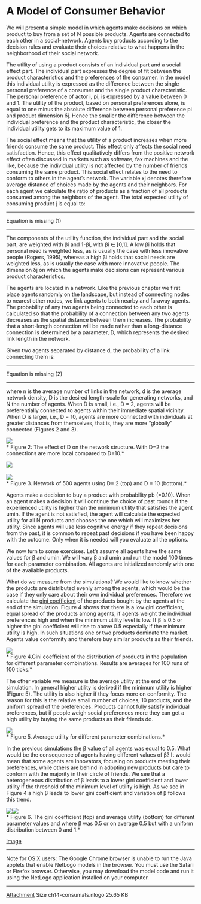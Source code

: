 # A Model of Consumer Behavior
We will present a simple model in which agents make decisions on which product to buy from a set of N possible products. Agents are connected to each other in a social-network. Agents buy products according to the decision rules and evaluate their choices relative to what happens in the neighborhood of their social network.

The utility of using a product consists of an individual part and a social effect part. The individual part expresses the degree of fit between the product characteristics and the preferences of the consumer. In the model this individual utility is expressed as the difference between the single personal preference of a consumer and the single product characteristic. The personal preference of actor i, pi, is expressed by a value between 0 and 1. The utility of the product, based on personal preferences alone, is equal to one minus the absolute difference between personal preference pi and product dimension δj. Hence the smaller the difference between the individual preference and the product characteristic, the closer the individual utility gets to its maximum value of 1.

The social effect means that the utility of a product increases when more friends consume the same product. This effect only affects the social need satisfaction. Hence, this effect qualitatively differs from the positive network effect often discussed in markets such as software, fax machines and the like, because the individual utility is not affected by the number of friends consuming the same product. This social effect relates to the need to conform to others in the agent’s network. The variable xj denotes therefore average distance of choices made by the agents and their neighbors. For each agent we calculate the ratio of products as a fraction of all products consumed among the neighbors of the agent. The total expected utility of consuming product j is equal to:

___
Equation is missing
	    (1)
___
The components of the utility function, the individual part and the social part, are weighted with βi and 1-βi, with βi ∈ [0,1]. A low βi holds that personal need is weighted less, as is usually the case with less innovative people (Rogers, 1995), whereas a high βi holds that social needs are weighted less, as is usually the case with more innovative people. The dimension δj on which the agents make decisions can represent various product characteristics.

The agents are located in a network. Like the previous chapter we first place agents randomly on the landscape, but instead of connecting nodes to nearest other nodes, we link agents to both nearby and faraway agents. The probability of any two agents being connected to each other is calculated so that the probability of a connection between any two agents decreases as the spatial distance between them increases. The probability that a short-length connection will be made rather than a long-distance connection is determined by a parameter, D, which represents the desired link length in the network.

Given two agents separated by distance d, the probability of a link connecting them is:
___
Equation is missing (2)
___
where n is the average number of links in the network, d is the average network density, D is the desired length-scale for generating networks, and N the number of agents. When D is small, i.e., D = 2, agents will be preferentially connected to agents within their immediate spatial vicinity. When D is larger, i.e., D = 10, agents are more connected with individuals at greater distances from themselves, that is, they are more “globally” connected (Figures 2 and 3).

![](https://raw.githubusercontent.com/comses/intro-to-abm/master/assets/images/Ch_14_Fig_2.png)<br>*
Figure 2: The effect of D on the network structure. With D=2 the connections are more local compared to D=10.*

![](https://raw.githubusercontent.com/comses/intro-to-abm/master/assets/images/Ch_14_Fig_3a.png)<br><br>![](https://raw.githubusercontent.com/comses/intro-to-abm/master/assets/images/Ch_14_Fig_3b.png)<br>*
Figure 3. Network of 500 agents using D= 2 (top) and D = 10 (bottom).*

Agents make a decision to buy a product with probability pb (=0.10). When an agent makes a decision it will continue the choice of past rounds if the experienced utility is higher than the minimum utility that satisfies the agent umin. If the agent is not satisfied, the agent will calculate the expected utility for all N products and chooses the one which will maximizes her utility. Since agents will use less cognitive energy if they repeat decisions from the past, it is common to repeat past decisions if you have been happy with the outcome. Only when it is needed will you evaluate all the options.

We now turn to some exercises. Let’s assume all agents have the same values for β and umin. We will vary β and umin and run the model 100 times for each parameter combination. All agents are initialized randomly with one of the available products.

What do we measure from the simulations? We would like to know whether the products are distributed evenly among the agents, which would be the case if they only care about their own individual preferences. Therefore we calculate the [gini coefficient](http://en.wikipedia.org/wiki/Gini_coefficient) of the products bought by the agents at the end of the simulation. Figure 4 shows that there is a low gini coefficient, equal spread of the products among agents, if agents weight the individual preferences high and when the minimum utility level is low. If β is 0.5 or higher the gini coefficient will rise to above 0.5 especially if the minimum utility is high. In such situations one or two products dominate the market. Agents value conformity and therefore buy similar products as their friends.

![](https://raw.githubusercontent.com/comses/intro-to-abm/master/assets/images/Ch_14_Fig_4.png)<br>*
Figure 4.Gini coefficient of the distribution of products in the population for different parameter combinations. Results are averages for 100 runs of 100 ticks.*

The other variable we measure is the average utility at the end of the simulation. In general higher utility is derived if the minimum utility is higher (Figure 5). The utility is also higher if they focus more on conformity. The reason for this is the relative small number of choices, 10 products, and the uniform spread of the preferences. Products cannot fully satisfy individual preferences, but if people weigh social preferences more they can get a high utility by buying the same products as their friends do.

![](https://raw.githubusercontent.com/comses/intro-to-abm/master/assets/images/Ch_14_Fig_5.png)<br>*
Figure 5. Average utility for different parameter combinations.*

In the previous simulations the β value of all agents was equal to 0.5. What would be the consequence of agents having different values of β? It would mean that some agents are innovators, focusing on products meeting their preferences, while others are behind in adopting new products but care to conform with the majority in their circle of friends. We see that a heterogeneous distribution of β leads to a lower gini coefficient and lower utility if the threshold of the minimum level of utility is high. As we see in Figure 4 a high β leads to lower gini coefficient and variation of β follows this trend.

![](https://raw.githubusercontent.com/comses/intro-to-abm/master/assets/images/Ch_14_Fig_6a.png)![](https://raw.githubusercontent.com/comses/intro-to-abm/master/assets/images/Ch_14_Fig_6b.png)<br>*
Figure 6. The gini coefficient (top) and average utility (bottom) for different parameter values and where β was 0.5 or on average 0.5 but with a uniform distribution between 0 and 1.*

[image](https://www.openabm.org/book/33102/143-model-consumer-behavior)
___
Note for OS X users: The Google Chrome browser is unable to run the Java applets that enable NetLogo models in the browser. You must use the Safari or Firefox browser. Otherwise, you may download the model code and run it using the NetLogo application installed on your computer.
___
[Attachment](https://www.openabm.org/files/books/3443/ch14-consumats.nlogo)	Size
 ch14-consumats.nlogo	25.65 KB


